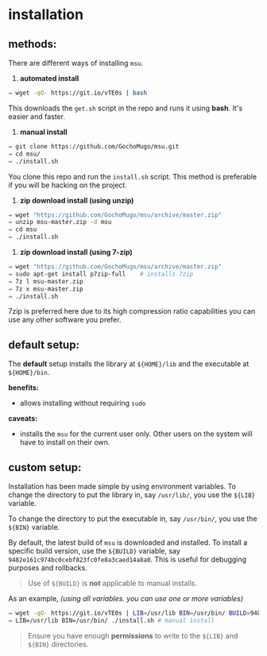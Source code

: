 
# installation

## methods:

There are different ways of installing `msu`.

1. **automated install**

  ```bash
  ⇒ wget -qO- https://git.io/vTE0s | bash
  ```

  This downloads the `get.sh` script in the repo and runs it using **bash**. It's easier and faster.

1. **manual install**

  ```bash
  ⇒ git clone https://github.com/GochoMugo/msu.git
  ⇒ cd msu/
  ⇒ ./install.sh
  ```

  You clone this repo and run the `install.sh` script. This method is preferable if you will be hacking on the project.

1. **zip download install (using unzip)**

  ```bash
  ⇒ wget "https://github.com/GochoMugo/msu/archive/master.zip"
  ⇒ unzip msu-master.zip -d msu
  ⇒ cd msu
  ⇒ ./install.sh
  ```

1. **zip download install (using 7-zip)**

  ```bash
  ⇒ wget "https://github.com/GochoMugo/msu/archive/master.zip"
  ⇒ sudo apt-get install p7zip-full    # installs 7zip
  ⇒ 7z l msu-master.zip
  ⇒ 7z x msu-master.zip
  ⇒ ./install.sh
  ```

  7zip is preferred here due to its high compression ratio capabilities you can use any other software you prefer.


## default setup:

The **default** setup installs the library at `${HOME}/lib` and the executable at `${HOME}/bin`.

**benefits:**

* allows installing without requiring `sudo`


**caveats:**

* installs the `msu` for the current user only. Other users on the system will have to install on their own.


## custom setup:

Installation has been made simple by using environment variables. To change the directory to put the library in, say `/usr/lib/`, you use the `${LIB}` variable.

To change the directory to put the executable in, say `/usr/bin/`, you use the `${BIN}` variable.

By default, the latest build of `msu` is downloaded and installed. To install a specific build version, use the `${BUILD}` variable, say `9482e161c974bc0cebf823fc0fe8a3caed14a8a0`. This is useful for debugging purposes and rollbacks.

> Use of `${BUILD}` is **not** applicable to manual installs.

As an example, *(using all variables. you can use one or more variables)*

```bash
⇒ wget -qO- https://git.io/vTE0s | LIB=/usr/lib BIN=/usr/bin/ BUILD=9482e161c974bc0cebf823fc0fe8a3caed14a8a0 bash # automated install
⇒ LIB=/usr/lib BIN=/usr/bin/ ./install.sh # manual install
```

> Ensure you have enough **permissions** to write to the `${LIB}` and `${BIN}` directories.
